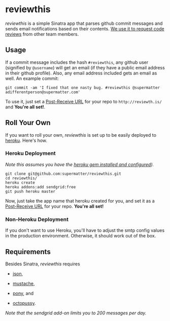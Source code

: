 reviewthis
===
*reviewthis* is a simple Sinatra app that parses github commit messages and sends email notifications based on their contents. [We use it to request code reviews](http://blog.supermatter.com/post/875844569/how-we-use-github-for-code-reviews) from other team members.

Usage
---
If a commit message includes the hash `#reviewthis`, any github user (signified by `@username`) will get an email (if they have a public email address in their github profile). Also, any email address included gets an email as well. An example commit:

	git commit -am 'I fixed that one nasty bug. #reviewthis @supermatter adifferentperson@supermatter.com'

To use it, just set a [Post-Receive URL](http://help.github.com/post-receive-hooks/) for your repo to `http://reviewth.is/` and **You're all set!**.

Roll Your Own
---
If you want to roll your own, *reviewthis* is set up to be easily deployed to [heroku](http://heroku.com/). Here's how.

### Heroku Deployment
*Note this assumes you have the [heroku gem installed and configured](http://docs.heroku.com/heroku-command)).*

	git clone git@github.com:supermatter/reviewthis.git
	cd reviewthis/
	heroku create
	heroku addons:add sendgrid:free
	git push heroku master

Now, just take the app name that heroku created for you, and set it as a [Post-Receive URL](http://help.github.com/post-receive-hooks/) for your repo. **You're all set!**

### Non-Heroku Deployment
If you don't want to use Heroku, you'll have to adjust the smtp config values in the production environment. Otherwise, it should work out of the box.

Requirements
---
Besides Sinatra, *reviewthis* requires

+ [json](http://flori.github.com/json/),

+ [mustache](http://github.com/defunkt/mustache),

+ [pony](http://github.com/benprew/pony), and

+ [octopussy](http://github.com/pengwynn/octopussy).

*Note that the sendgrid add-on limits you to 200 messages per day.*
